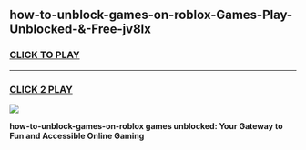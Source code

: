 
## how-to-unblock-games-on-roblox-Games-Play-Unblocked-&-Free-jv8lx
<h3>
<a href="https://premium76.site?title=how-to-unblock-games-on-roblox&ref=24A">CLICK TO PLAY</a></h3>
<hr>

<h3>
<a href="https://premium76.site?title=how-to-unblock-games-on-roblox&ref=24A">CLICK 2 PLAY</a>
  
</h3>

<a href="https://premium76.site?title=how-to-unblock-games-on-roblox&ref=24A"><img src="https://clearcache.store/games.png"></a>


**how-to-unblock-games-on-roblox games unblocked: Your Gateway to Fun and Accessible Online Gaming**
